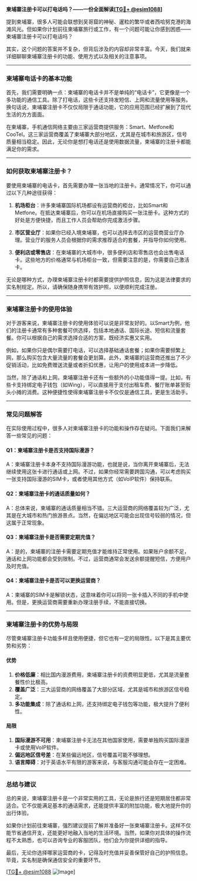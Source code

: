 **柬埔寨注册卡可以打电话吗？——一份全面解读[[TG💪+ @esim1088](https://t.me/s/esim1088)]**

提到柬埔寨，很多人可能会联想到吴哥窟的神秘、暹粒的繁华或者西哈努克港的海滩风光。但如果你计划前往柬埔寨旅行或工作，有一个问题可能让你感到困惑——柬埔寨注册卡可以打电话吗？

其实，这个问题的答案并不复杂，但背后涉及的内容却非常丰富。今天，我们就来详细聊聊柬埔寨注册卡的功能、使用方式以及相关的注意事项。

---

### **柬埔寨电话卡的基本功能**
首先，我们需要明确一点：柬埔寨的电话卡并不是单纯的“电话卡”，它更像是一个多功能的通信工具。除了打电话，这些卡还支持发短信、上网和流量使用等服务。换句话说，柬埔寨注册卡不仅仅局限于通话功能，它的应用范围已经扩展到了现代生活的方方面面。

在柬埔寨，手机通信网络主要由三家运营商提供服务：Smart、Metfone和CooTel。这三家运营商覆盖了柬埔寨大部分地区，尤其是在城市和旅游区，信号质量相当稳定。因此，无论你是想打电话还是使用数据流量，柬埔寨的注册卡都能满足你的需求。

---

### **如何获取柬埔寨注册卡？**
要使用柬埔寨的电话卡，首先需要办理一张当地的注册卡。通常情况下，你可以通过以下几种途径获得：

1. **机场柜台**：许多柬埔寨国际机场都设有运营商的柜台，比如Smart和Metfone。在抵达柬埔寨后，你可以在机场直接购买一张注册卡。这种方式的好处是方便快捷，而且工作人员会帮助你完成激活步骤。

2. **市区营业厅**：如果你已经入境柬埔寨，也可以选择去市区的运营商营业厅办理。营业厅的服务人员会根据你的需求推荐适合的套餐，并指导你如何使用。

3. **便利店或零售店**：在柬埔寨的大城市中，很多便利店和零售店也会出售电话卡。这些地方的价格通常与机场柜台一致，但需要注意的是，你需要自己激活卡。

无论是哪种方式，办理柬埔寨注册卡时都需要提供护照信息，因为这是法律要求的实名制规定。所以，请确保随身携带有效护照，以便顺利完成注册。

---

### **柬埔寨注册卡的使用体验**
对于游客来说，柬埔寨注册卡的使用体验可以说是非常友好的。以Smart为例，他们的注册卡通常有多种套餐可供选择，包括本地通话、国际长途、短信和流量套餐。你可以根据自己的需求选择合适的方案，既经济实惠又实用。

例如，如果你只是偶尔需要打电话，可以选择基础通话套餐；如果你需要频繁上网，那么购买包含大量流量的套餐会更划算。此外，柬埔寨的运营商还推出了不少促销活动，比如免费赠送流量或者折扣优惠，让用户的使用成本进一步降低。

当然，除了通话和上网，柬埔寨注册卡还有一些额外的小功能值得一提。比如，有些卡支持绑定电子钱包（如Wing），可以直接用于支付出租车费、餐厅账单甚至街头小摊的消费。这种便捷性使得柬埔寨注册卡不仅仅是通信工具，更是生活助手。

---

### **常见问题解答**
在实际使用过程中，很多人对柬埔寨注册卡的功能和操作存在疑问。下面我们来解答一些常见的问题：

#### **Q1：柬埔寨注册卡是否支持国际漫游？**
A：柬埔寨注册卡本身不支持国际漫游功能，也就是说，当你离开柬埔寨后，无法继续使用这张卡进行通话或上网。不过，如果你经常需要跨国沟通，可以考虑购买一张支持国际漫游的SIM卡，或者使用其他方式（如VoIP软件）保持联系。

#### **Q2：柬埔寨注册卡的通话质量如何？**
A：总体来说，柬埔寨的通话质量相当不错。三大运营商的网络覆盖较为广泛，尤其是在大城市和热门旅游景点。当然，在偏远地区可能会出现信号较弱的情况，但这属于正常现象。

#### **Q3：柬埔寨注册卡是否需要定期充值？**
A：是的，柬埔寨的注册卡需要定期充值才能维持正常使用。如果账户余额不足，通话和上网功能都会受到限制。不过，运营商通常会发送余额提醒短信，方便用户及时充值。

#### **Q4：柬埔寨注册卡是否可以更换运营商？**
A：柬埔寨的SIM卡是解锁状态，这意味着你可以将同一张卡插入不同的手机中使用。但是，更换运营商需要重新办理注册手续，不能直接切换。

---

### **柬埔寨注册卡的优势与局限**
尽管柬埔寨注册卡功能多样且使用便捷，但它也有一定的局限性。以下是其主要优势和劣势：

#### **优势**
1. **价格低廉**：相比国内漫游费用，柬埔寨注册卡的资费明显更低，尤其是流量套餐性价比极高。
2. **覆盖广泛**：三大运营商的网络覆盖了大部分区域，尤其是城市和旅游区信号稳定。
3. **多功能集成**：除了通话和上网，还支持绑定电子钱包等功能，极大提升了便利性。

#### **局限**
1. **国际漫游不可用**：柬埔寨注册卡无法在其他国家使用，需要单独购买国际漫游卡或使用VoIP软件。
2. **偏远地区信号差**：在某些偏远地区，信号覆盖可能不够理想。
3. **语言障碍**：对于英语水平有限的游客来说，与客服沟通可能会存在一定困难。

---

### **总结与建议**
总的来说，柬埔寨注册卡是一个非常实用的工具，无论是旅行还是短期居住都非常适合。它不仅能满足基本的通话需求，还能提供丰富的附加功能，极大地提升你的出行体验。

如果你计划前往柬埔寨，强烈建议提前了解并准备好一张柬埔寨注册卡。这样不仅能节省通信开支，还能更好地融入当地的生活环境。当然，如果你对具体的操作流程不太熟悉，也可以咨询专业的客服团队，他们会为你提供详细的指导。

最后，无论你选择哪家运营商的卡，记得及时充值并妥善保管好自己的护照信息。毕竟，实名制是确保通信安全的重要环节。

[[TG💪+ @esim1088](https://t.me/s/esim1088) ![Image](https://i.postimg.cc/4NQfJmqS/Snipaste-2025-05-13-00-14-12.png)]